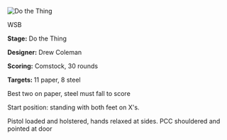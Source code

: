![Do the Thing](https://github.com/bagellord/USPSA-Stages/blob/master/26-30%20rounds/Bob%20and%20Weave%20-%2028%20rounds%20-%20Comstock/Bob%20and%20Weave.jpg)

WSB

<b>Stage:</b> Do the Thing

<b>Designer:</b> Drew Coleman

<b>Scoring:</b> Comstock, 30 rounds

<b>Targets: </b>11 paper, 8 steel

Best two on paper, steel must fall to score

Start position: standing with both feet on X's.

Pistol loaded and holstered, hands relaxed at sides. PCC shouldered and pointed at door
